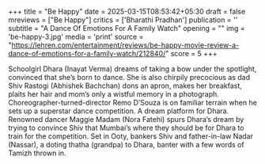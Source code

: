 +++
title = "Be Happy"
date = 2025-03-15T08:53:42+05:30
draft = false
mreviews = ["Be Happy"]
critics = ['Bharathi Pradhan']
publication = ''
subtitle = "A Dance Of Emotions For A Family Watch"
opening = ""
img = 'be-happy-3.jpg'
media = 'print'
source = "https://lehren.com/entertainment/reviews/be-happy-movie-review-a-dance-of-emotions-for-a-family-watch/212840/"
score = 5
+++

Schoolgirl Dhara (Inayat Verma) dreams of taking a bow under the spotlight, convinced that she’s born to dance. She is also chirpily precocious as dad Shiv Rastogi (Abhishek Bachchan) dons an apron, makes her breakfast, plaits her hair and mom’s only a wistful memory in a photograph. Choreographer-turned-director Remo D’Souza is on familiar terrain when he sets up a superstar dance competition. A dream platform for Dhara. Renowned dancer Maggie Madam (Nora Fatehi) spurs Dhara’s dream by trying to convince Shiv that Mumbai’s where they should be for Dhara to train for the competition. Set in Ooty, bankers Shiv and father-in-law Nadar (Nassar), a doting thatha (grandpa) to Dhara, banter with a few words of Tamizh thrown in.
